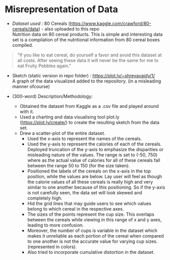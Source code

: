 # Misrepresentation of Data

* *Dataset used* : 
80 Cereals (https://www.kaggle.com/crawford/80-cereals/data) - also uploaded to this repo <br>
Nutrition data on 80 cereal products. This is simple and interesting data set is a compilation of the nutritional information from 80 cereal boxes compiled. <br>
> "If you like to eat cereal, do yourself a favor and avoid this dataset at all costs. After seeing these data it will never be the same for me to eat Fruity Pebbles again."


* Sketch (static version in repo folder) : https://plot.ly/~shreyavaidy/1/  
A graph of the data visualized added to the repository. (in a misleading manner ofcourse)



* (300-word) Description/Methodology:
  - Obtained the dataset from Kaggle as a .csv file and played around with it. 
  - Used a charting and data visualising tool plot.ly (https://plot.ly/create/) to create the resulting sketch from the data set.
  - Drew a scatter-plot of the entire dataset.
      * Used the x-axis to represent the names of the cereals.
      * Used the y-axis to represent the calories of each of the cereals. Deployed truncation of the y-axis to emphasize the disparities or misleading nature of the values. The range is set to (-50, 750) where as the actual value of calories for all of these cereals fall between the range 50 to 150 (for the size taken). 
      * Positioned the labels of the cereals on the x-axis in the top position, while the values are below. Lay user will feel as though the calorie values of all these cereals is really high and very similar to one another because of this positioning. So if the y-axis is not carefully seen, the data set will look skewed and completely high. 
      * Hid the grid lines that may guide users to see which values belong to which cereal in the respective axes. 
      * The sizes of the points represent the cup size. This overlaps between the cereals while viewing in this range of x and y axes, leading to more confusion.
      * Moreover, the number of cups is variable in the dataset which makes it unreliable as each portion of the cereal when compared to one another is not the accurate value for varying cup sizes. (represented in colors).
      * Also tried to incorporate cumulative distortion in the dataset.
      
